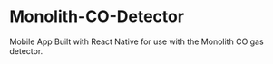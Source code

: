 # Monolith-CO-Detector
 Mobile App Built with React Native for use with the Monolith CO gas detector.
